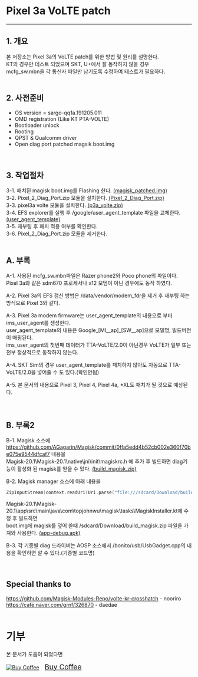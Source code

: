 # Pixel 3a VoLTE patch
<hr/>

## 1. 개요
본 저장소는 Pixel 3a의 VoLTE patch를 위한 방법 및 원리를 설명한다.  
KT의 경우만 테스트 되었으며 SKT, U+에서 잘 동작하지 않을 경우  
mcfg_sw.mbn을 각 통신사 파일만 남기도록 수정하여 테스트가 필요하다.  
<br>

## 2. 사전준비
* OS version = sargo-qq1a.191205.011
* OMD registration (Like KT PTA-VOLTE)
* Bootloader unlock
* Rooting
* QPST & Qualcomm driver
* Open diag port patched magsik boot.img
<br>

## 3. 작업절차
3-1. 패치된 magisk boot.img를 Flashing 한다. 
[(magisk_patched.img)](https://github.com/gheron772/Pixel3aVoLTE/raw/master/files/magisk_patched.img)  
3-2. Pixel_2_Diag_Port.zip 모듈을 설치한다. 
[(Pixel_2_Diag_Port.zip)](https://github.com/gheron772/Pixel3aVoLTE/raw/master/files/Pixel_2_Diag_Port.zip)  
3-3. pixel3a volte 모듈을 설치한다. [(p3a_volte.zip)](https://github.com/gheron772/Pixel3aVoLTE/raw/master/files/p3a_volte.zip)  
3-4. EFS explorer를 실행 후 /google/user_agent_template 파일을 교체한다. 
[(user_agent_template)](https://github.com/gheron772/Pixel3aVoLTE/raw/master/files/user_agent_template)  
3-5. 재부팅 후 패치 적용 여부를 확인한다.  
3-6. Pixel_2_Diag_Port.zip 모듈을 제거한다.
<br>
<br>

## A. 부록
A-1. 사용된 mcfg_sw.mbn파일은 Razer phone2와 Poco phone의 파일이다.  
     Pixel 3a와 같은 sdm670 프로세서나 x12 모뎀이 아닌 경우에도 동작 하였다.  

A-2. Pixel 3a의 EFS 갱신 방법은 /data/vendor/modem_fdr을 제거 후 재부팅 하는 방식으로 Pixel 3와 같다.  

A-3. Pixel 3a modem firmware는 user_agent_template의 내용으로 부터 ims_user_agent를 생성한다.  
     user_agent_template의 내용은 Google_[MI__ap]_[SW__ap]으로 모델명, 빌드버전이 매핑된다.  
     ims_user_agent의 첫번째 데이터가 TTA-VoLTE/2.0이 아닌경우 VoLTE가 일부 또는 전부 정상적으로 동작하지 않는다.  

A-4. SKT Sim의 경우 user_agent_template를 패치하지 않아도 자동으로 TTA-VoLTE/2.0을 넣어줄 수 도 있다.(확인안됨)  

A-5. 본 문서의 내용으로 Pixel 3, Pixel 4, Pixel 4a, *XL도 패치가 될 것으로 예상된다.  
<br>
<br>

## B. 부록2
B-1. Magisk 소스에 https://github.com/AGagarin/Magisk/commit/0ffa5edd4b52cb002e360f70be075e9544dfcaf7 내용을  
Magisk-20.1\Magisk-20.1\native\jni\init\magiskrc.h 에 추가 후 빌드하면 diag기능이 활성화 된 magisk를 얻을 수 있다. 
[(build_magisk.zip)](https://github.com/gheron772/Pixel3aVoLTE/raw/master/files/build_magisk.zip)  

B-2. Magisk manager 소스에 아래 내용을
```kotlin
ZipInputStream(context.readUri(Uri.parse("file:///sdcard/Download/build_magisk.zip")).buffered()).use { zi ->
```
Magisk-20.1\Magisk-20.1\app\src\main\java\com\topjohnwu\magisk\tasks\MagiskInstaller.kt에 수정 후 빌드하면  
boot.img에 magisk를 덮어 쓸때 /sdcard/Download/build_magisk.zip 파일을 가져와 사용한다. 
[(app-debug.apk)](https://github.com/gheron772/Pixel3aVoLTE/raw/master/files/app-debug.apk)

B-3. 각 기종별 diag 드라이버는 AOSP 소스에서 /bonito/usb/UsbGadget.cpp의 내용을 확인하면 알 수 있다.(기종별 코드명)  
<br>
<br>

## Special thanks to
https://github.com/Magisk-Modules-Repo/volte-kr-crosshatch - nooriro  
https://cafe.naver.com/grnf/326870 - daedae
<br>
<br>

# 기부
본 문서가 도움이 되었다면  
<link href="https://fonts.googleapis.com/css?family=Lato&subset=latin,latin-ext" rel="stylesheet"><a class="bmc-button" target="_blank" href="https://www.buymeacoffee.com/6EGDRwO"><img src="https://cdn.buymeacoffee.com/buttons/bmc-new-btn-logo.svg" alt="Buy Coffee"><span style="margin-left:15px;font-size:19px !important;">Buy Coffee</span></a>

